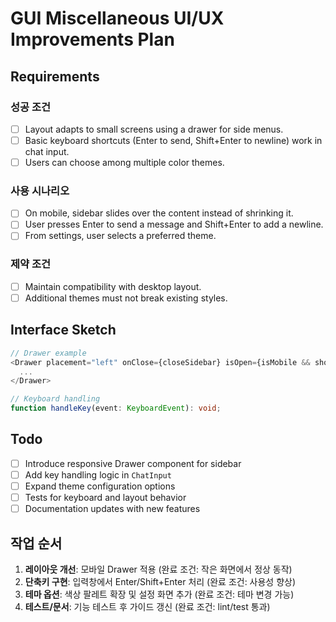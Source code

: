 # GUI Miscellaneous UI/UX Improvements Plan

## Requirements

### 성공 조건

- [ ] Layout adapts to small screens using a drawer for side menus.
- [ ] Basic keyboard shortcuts (Enter to send, Shift+Enter to newline) work in chat input.
- [ ] Users can choose among multiple color themes.

### 사용 시나리오

- [ ] On mobile, sidebar slides over the content instead of shrinking it.
- [ ] User presses Enter to send a message and Shift+Enter to add a newline.
- [ ] From settings, user selects a preferred theme.

### 제약 조건

- [ ] Maintain compatibility with desktop layout.
- [ ] Additional themes must not break existing styles.

## Interface Sketch

```typescript
// Drawer example
<Drawer placement="left" onClose={closeSidebar} isOpen={isMobile && showSidebar}>
  ...
</Drawer>

// Keyboard handling
function handleKey(event: KeyboardEvent): void;
```

## Todo

- [ ] Introduce responsive Drawer component for sidebar
- [ ] Add key handling logic in `ChatInput`
- [ ] Expand theme configuration options
- [ ] Tests for keyboard and layout behavior
- [ ] Documentation updates with new features

## 작업 순서

1. **레이아웃 개선**: 모바일 Drawer 적용 (완료 조건: 작은 화면에서 정상 동작)
2. **단축키 구현**: 입력창에서 Enter/Shift+Enter 처리 (완료 조건: 사용성 향상)
3. **테마 옵션**: 색상 팔레트 확장 및 설정 화면 추가 (완료 조건: 테마 변경 가능)
4. **테스트/문서**: 기능 테스트 후 가이드 갱신 (완료 조건: lint/test 통과)
